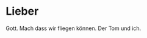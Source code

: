 # Lieber
Gott. Mach dass wir fliegen können. Der Tom und ich.
<!--stackedit_data:
eyJoaXN0b3J5IjpbLTExMDEyMzcyNThdfQ==
-->